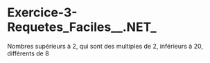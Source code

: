 # Exercice-3-Requetes_Faciles__.NET_
Nombres supérieurs à 2, qui sont des multiples de 2, inférieurs à 20, différents de 8
